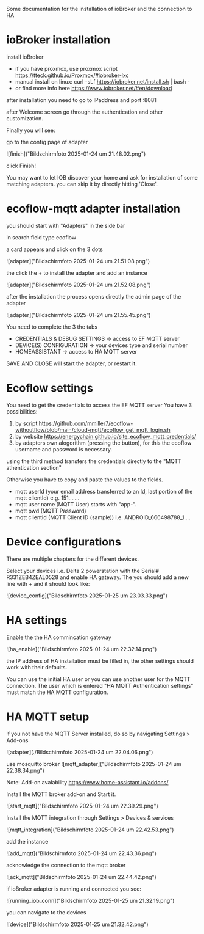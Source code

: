 Some documentation for the installation of ioBroker and the connection to HA

# ioBroker installation

install ioBroker 
* if you have proxmox, use proxmox script https://tteck.github.io/Proxmox/#iobroker-lxc
* manual install on linux: curl -sLf https://iobroker.net/install.sh | bash -
* or find more info here https://www.iobroker.net/#en/download

after installation you need to go to IPaddress and port :8081

after Welcome screen go through the authentication and other customization.

Finally you will see:

go to the config page of adapter

![finish]("Bildschirmfoto 2025-01-24 um 21.48.02.png")

click Finish!

You may want to let IOB discover your home and ask for installation of some matching adapters.
you can skip it by directly hitting 'Close'.

# ecoflow-mqtt adapter installation

you should start with "Adapters" in the side bar


in search field type ecoflow

a card appears and click on the 3 dots

![adapter]("Bildschirmfoto 2025-01-24 um 21.51.08.png")

the click the + to install the adapter and add an instance

![adapter]("Bildschirmfoto 2025-01-24 um 21.52.08.png")

after the installation the process opens directly the admin page of the adapter

![adapter]("Bildschirmfoto 2025-01-24 um 21.55.45.png")

You need to complete the 3 the tabs
* CREDENTIALS & DEBUG SETTINGS -> access to EF MQTT server
* DEVICE(S) CONFIGURATION -> your devices type and serial number
* HOMEASSISTANT -> access to HA MQTT server

SAVE AND CLOSE will start the adapter, or restart it.

# Ecoflow settings

You need to get the credentials to access the EF MQTT server
You have 3 possibilities:
1. by script https://github.com/mmiller7/ecoflow-withoutflow/blob/main/cloud-mqtt/ecoflow_get_mqtt_login.sh
2. by website https://energychain.github.io/site_ecoflow_mqtt_credentials/
3. by adapters own alogorithm (pressing the button), for this the ecoflow username and password is necessary.

using the third method transfers the credentials directly to the "MQTT athentication section"

Otherwise you have to copy and paste the values to the fields.
* mqtt userId (your email address transferred to an Id, last portion of the mqtt clientId) e.g. 151.......
* mqtt user name (MQTT User) starts with "app-".
* mqtt pwd (MQTT Password)
* mqtt clientId (MQTT Client ID (sample)) i.e. ANDROID_666498788_1....



# Device configurations

There are multiple chapters for the different devices.

Select your devices i.e. Delta 2 powerstation with the Serial# R331ZEB4ZEAL0528 and enable  HA gateway.
The you should add a new line with + and it should look like:

![device_config]("Bildschirmfoto 2025-01-25 um 23.03.33.png")

# HA settings
Enable the the HA commincation gateway

![ha_enable]("Bildschirmfoto 2025-01-24 um 22.32.14.png")

the IP address of HA installation must be filled in, the other settings should work with their defaults.

You can use the initial HA user or you can use another user for the MQTT connection.
The user which is entered "HA MQTT Authentication settings" must match the HA MQTT configuration.


# HA MQTT setup

if you not have the MQTT Server installed, do so by navigating Settings > Add-ons 

![adapter](./Bildschirmfoto 2025-01-24 um 22.04.06.png")

use mosquitto broker
![mqtt_adapter]("Bildschirmfoto 2025-01-24 um 22.38.34.png")

Note: Add-on avalability https://www.home-assistant.io/addons/

Install the MQTT broker add-on and Start it.

![start_mqtt]("Bildschirmfoto 2025-01-24 um 22.39.29.png")

Install the MQTT integration through Settings > Devices & services

![mqtt_integration]("Bildschirmfoto 2025-01-24 um 22.42.53.png")

add the instance

![add_mqtt]("Bildschirmfoto 2025-01-24 um 22.43.36.png")

acknowledge the connection to the mqtt broker

![ack_mqtt]("Bildschirmfoto 2025-01-24 um 22.44.42.png")

if ioBroker adapter is running and connected you see:

![running_iob_conn]("Bildschirmfoto 2025-01-25 um 21.32.19.png")

you can navigate to the devices

![device]("Bildschirmfoto 2025-01-25 um 21.32.42.png")





